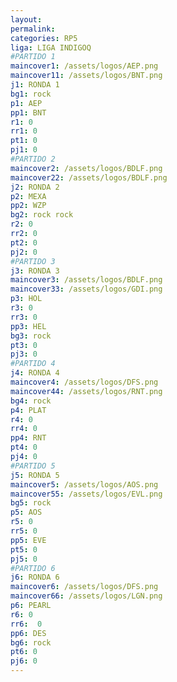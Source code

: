 ```yaml
---
layout: 
permalink: 
categories: RP5
liga: LIGA INDIGOQ
#PARTIDO 1
maincover1: /assets/logos/AEP.png
maincover11: /assets/logos/BNT.png
j1: RONDA 1
bg1: rock
p1: AEP
pp1: BNT
r1: 0
rr1: 0
pt1: 0
pj1: 0
#PARTIDO 2
maincover2: /assets/logos/BDLF.png
maincover22: /assets/logos/BDLF.png
j2: RONDA 2
p2: MEXA
pp2: WZP
bg2: rock rock
r2: 0
rr2: 0
pt2: 0
pj2: 0
#PARTIDO 3
j3: RONDA 3
maincover3: /assets/logos/BDLF.png
maincover33: /assets/logos/GDI.png
p3: HOL
r3: 0
rr3: 0
pp3: HEL
bg3: rock
pt3: 0
pj3: 0
#PARTIDO 4
j4: RONDA 4
maincover4: /assets/logos/DFS.png
maincover44: /assets/logos/RNT.png
bg4: rock 
p4: PLAT
r4: 0
rr4: 0
pp4: RNT
pt4: 0
pj4: 0
#PARTIDO 5
j5: RONDA 5
maincover5: /assets/logos/AOS.png
maincover55: /assets/logos/EVL.png
bg5: rock 
p5: AOS
r5: 0
rr5: 0
pp5: EVE
pt5: 0
pj5: 0
#PARTIDO 6
j6: RONDA 6
maincover6: /assets/logos/DFS.png
maincover66: /assets/logos/LGN.png
p6: PEARL
r6: 0
rr6:  0
pp6: DES
bg6: rock
pt6: 0
pj6: 0
---
```

